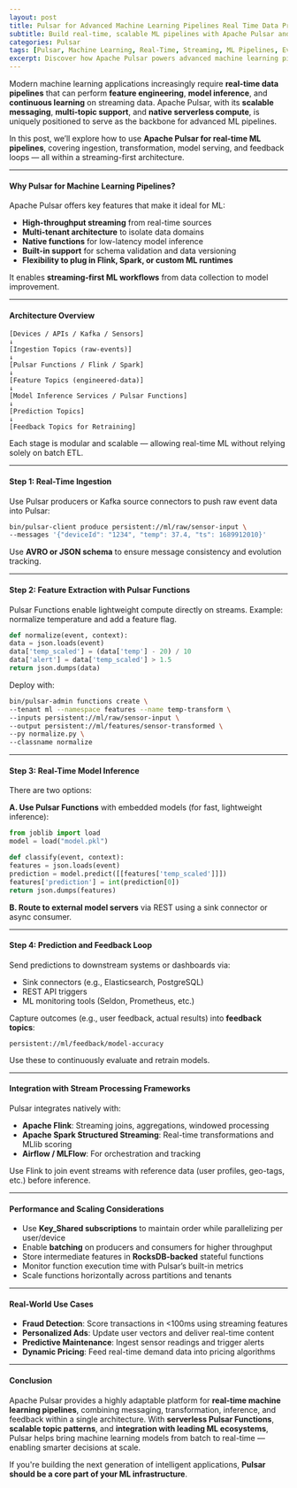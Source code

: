 ```yaml
---
layout: post
title: Pulsar for Advanced Machine Learning Pipelines Real Time Data Processing
subtitle: Build real-time, scalable ML pipelines with Apache Pulsar and integrate online feature processing and model inference
categories: Pulsar
tags: [Pulsar, Machine Learning, Real-Time, Streaming, ML Pipelines, Event Processing, Data Engineering]
excerpt: Discover how Apache Pulsar powers advanced machine learning pipelines by enabling real-time feature extraction, model inference, and feedback loops. Learn how to architect streaming ML systems using Pulsar topics and functions.
---
```

Modern machine learning applications increasingly require **real-time data pipelines** that can perform **feature engineering**, **model inference**, and **continuous learning** on streaming data. Apache Pulsar, with its **scalable messaging**, **multi-topic support**, and **native serverless compute**, is uniquely positioned to serve as the backbone for advanced ML pipelines.

In this post, we’ll explore how to use **Apache Pulsar for real-time ML pipelines**, covering ingestion, transformation, model serving, and feedback loops — all within a streaming-first architecture.

---

#### Why Pulsar for Machine Learning Pipelines?

Apache Pulsar offers key features that make it ideal for ML:

- **High-throughput streaming** from real-time sources
- **Multi-tenant architecture** to isolate data domains
- **Native functions** for low-latency model inference
- **Built-in support** for schema validation and data versioning
- **Flexibility to plug in Flink, Spark, or custom ML runtimes**

It enables **streaming-first ML workflows** from data collection to model improvement.

---

#### Architecture Overview

```
[Devices / APIs / Kafka / Sensors]
↓
[Ingestion Topics (raw-events)]
↓
[Pulsar Functions / Flink / Spark]
↓
[Feature Topics (engineered-data)]
↓
[Model Inference Services / Pulsar Functions]
↓
[Prediction Topics]
↓
[Feedback Topics for Retraining]
```

Each stage is modular and scalable — allowing real-time ML without relying solely on batch ETL.

---

#### Step 1: Real-Time Ingestion

Use Pulsar producers or Kafka source connectors to push raw event data into Pulsar:

```bash
bin/pulsar-client produce persistent://ml/raw/sensor-input \
--messages '{"deviceId": "1234", "temp": 37.4, "ts": 1689912010}'
```

Use **AVRO or JSON schema** to ensure message consistency and evolution tracking.

---

#### Step 2: Feature Extraction with Pulsar Functions

Pulsar Functions enable lightweight compute directly on streams. Example: normalize temperature and add a feature flag.

```python
def normalize(event, context):
data = json.loads(event)
data['temp_scaled'] = (data['temp'] - 20) / 10
data['alert'] = data['temp_scaled'] > 1.5
return json.dumps(data)
```

Deploy with:

```bash
bin/pulsar-admin functions create \
--tenant ml --namespace features --name temp-transform \
--inputs persistent://ml/raw/sensor-input \
--output persistent://ml/features/sensor-transformed \
--py normalize.py \
--classname normalize
```

---

#### Step 3: Real-Time Model Inference

There are two options:

**A. Use Pulsar Functions** with embedded models (for fast, lightweight inference):

```python
from joblib import load
model = load("model.pkl")

def classify(event, context):
features = json.loads(event)
prediction = model.predict([[features['temp_scaled']]])
features['prediction'] = int(prediction[0])
return json.dumps(features)
```

**B. Route to external model servers** via REST using a sink connector or async consumer.

---

#### Step 4: Prediction and Feedback Loop

Send predictions to downstream systems or dashboards via:

- Sink connectors (e.g., Elasticsearch, PostgreSQL)
- REST API triggers
- ML monitoring tools (Seldon, Prometheus, etc.)

Capture outcomes (e.g., user feedback, actual results) into **feedback topics**:

```
persistent://ml/feedback/model-accuracy
```

Use these to continuously evaluate and retrain models.

---

#### Integration with Stream Processing Frameworks

Pulsar integrates natively with:

- **Apache Flink**: Streaming joins, aggregations, windowed processing
- **Apache Spark Structured Streaming**: Real-time transformations and MLlib scoring
- **Airflow / MLFlow**: For orchestration and tracking

Use Flink to join event streams with reference data (user profiles, geo-tags, etc.) before inference.

---

#### Performance and Scaling Considerations

- Use **Key_Shared subscriptions** to maintain order while parallelizing per user/device
- Enable **batching** on producers and consumers for higher throughput
- Store intermediate features in **RocksDB-backed** stateful functions
- Monitor function execution time with Pulsar’s built-in metrics
- Scale functions horizontally across partitions and tenants

---

#### Real-World Use Cases

- **Fraud Detection**: Score transactions in <100ms using streaming features
- **Personalized Ads**: Update user vectors and deliver real-time content
- **Predictive Maintenance**: Ingest sensor readings and trigger alerts
- **Dynamic Pricing**: Feed real-time demand data into pricing algorithms

---

#### Conclusion

Apache Pulsar provides a highly adaptable platform for **real-time machine learning pipelines**, combining messaging, transformation, inference, and feedback within a single architecture. With **serverless Pulsar Functions**, **scalable topic patterns**, and **integration with leading ML ecosystems**, Pulsar helps bring machine learning models from batch to real-time — enabling smarter decisions at scale.

If you're building the next generation of intelligent applications, **Pulsar should be a core part of your ML infrastructure**.
